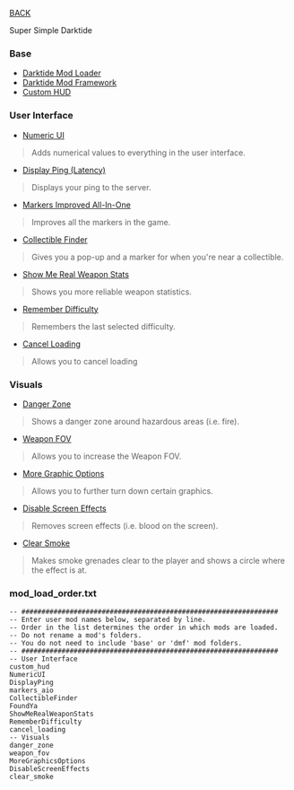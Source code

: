 
[BACK](..)

Super Simple Darktide

### Base
- [Darktide Mod Loader](https://www.nexusmods.com/warhammer40kdarktide/mods/19)
- [Darktide Mod Framework](https://www.nexusmods.com/warhammer40kdarktide/mods/8)
- [Custom HUD](https://www.nexusmods.com/warhammer40kdarktide/mods/10)

### User Interface
- [Numeric UI](https://www.nexusmods.com/warhammer40kdarktide/mods/14)
> Adds numerical values to everything in the user interface.
- [Display Ping (Latency)](https://www.nexusmods.com/warhammer40kdarktide/mods/460)
> Displays your ping to the server.
- [Markers Improved All-In-One](https://www.nexusmods.com/warhammer40kdarktide/mods/447)
> Improves all the markers in the game.
- [Collectible Finder](https://www.nexusmods.com/warhammer40kdarktide/mods/298)
> Gives you a pop-up and a marker for when you're near a collectible.
- [Show Me Real Weapon Stats](https://www.nexusmods.com/warhammer40kdarktide/mods/235)
> Shows you more reliable weapon statistics.
- [Remember Difficulty](https://www.nexusmods.com/warhammer40kdarktide/mods/490)
> Remembers the last selected difficulty.
- [Cancel Loading](https://www.nexusmods.com/warhammer40kdarktide/mods/502)
> Allows you to cancel loading

### Visuals
- [Danger Zone](https://www.nexusmods.com/warhammer40kdarktide/mods/440)
> Shows a danger zone around hazardous areas (i.e. fire).
- [Weapon FOV](https://www.nexusmods.com/warhammer40kdarktide/mods/222)
> Allows you to increase the Weapon FOV.
- [More Graphic Options](https://www.nexusmods.com/warhammer40kdarktide/mods/236)
> Allows you to further turn down certain graphics.
- [Disable Screen Effects](https://www.nexusmods.com/warhammer40kdarktide/mods/17)
> Removes screen effects (i.e. blood on the screen).
- [Clear Smoke](https://www.nexusmods.com/warhammer40kdarktide/mods/517)
> Makes smoke grenades clear to the player and shows a circle where the effect is at.

### mod_load_order.txt
```
-- ################################################################
-- Enter user mod names below, separated by line.
-- Order in the list determines the order in which mods are loaded.
-- Do not rename a mod's folders.
-- You do not need to include 'base' or 'dmf' mod folders.
-- ################################################################
-- User Interface
custom_hud
NumericUI
DisplayPing
markers_aio
CollectibleFinder
FoundYa
ShowMeRealWeaponStats
RememberDifficulty
cancel_loading
-- Visuals
danger_zone
weapon_fov
MoreGraphicsOptions
DisableScreenEffects
clear_smoke
```